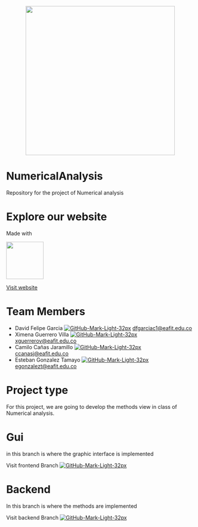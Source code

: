 <p align="center"><a href="https://github.com/egonzalezt/NumericalAnalysis" target="_blank"><img src="https://user-images.githubusercontent.com/53051438/135735988-22ab55a4-f8fd-4903-bde3-ba89d3ebe0e4.png" width="400"></a></p>



# NumericalAnalysis
Repository for the project of Numerical analysis 

# Explore our website

Made with 

<p align="left"><a href="https://github.com/egonzalezt/NumericalAnalysis" target="_blank"><img src="https://user-images.githubusercontent.com/53051438/142966109-bc0601b0-968e-4d1e-9e9e-c6c5d21c63d2.png" width="100"></a></p>

[Visit website](https://vasitosinc.mybluemix.net/)


# Team Members

- David Felipe Garcia [![GitHub-Mark-Light-32px](https://user-images.githubusercontent.com/53051438/128283510-7d92c6a9-9c3e-4b22-b1ce-7786d951ef65.png)](https://github.com/dfgarciac1) dfgarciac1@eafit.edu.co
- Ximena Guerrero Villa [![GitHub-Mark-Light-32px](https://user-images.githubusercontent.com/53051438/128283510-7d92c6a9-9c3e-4b22-b1ce-7786d951ef65.png)](https://github.com/xguerrerov1) xguerrerov@eafit.edu.co
- Camilo Cañas Jaramillo [![GitHub-Mark-Light-32px](https://user-images.githubusercontent.com/53051438/128283510-7d92c6a9-9c3e-4b22-b1ce-7786d951ef65.png)](https://github.com/ccanasj) ccanasj@eafit.edu.co
- Esteban Gonzalez Tamayo [![GitHub-Mark-Light-32px](https://user-images.githubusercontent.com/53051438/128283510-7d92c6a9-9c3e-4b22-b1ce-7786d951ef65.png)](https://github.com/egonzalezt) egonzalezt@eafit.edu.co

# Project type

For this project, we are going to develop the methods view in class of Numerical analysis. 

# Gui

in this branch is where the graphic interface is implemented

Visit frontend Branch [![GitHub-Mark-Light-32px](https://upload.wikimedia.org/wikipedia/commons/thumb/9/99/Unofficial_JavaScript_logo_2.svg/32px-Unofficial_JavaScript_logo_2.svg.png)](https://github.com/egonzalezt/NumericalAnalysis/tree/frontendv2/my-website)

# Backend

In this branch is where the methods are implemented

Visit backend Branch [![GitHub-Mark-Light-32px](https://upload.wikimedia.org/wikipedia/commons/thumb/c/c3/Python-logo-notext.svg/32px-Python-logo-notext.svg.png)](https://github.com/egonzalezt/NumericalAnalysis/tree/backend)
